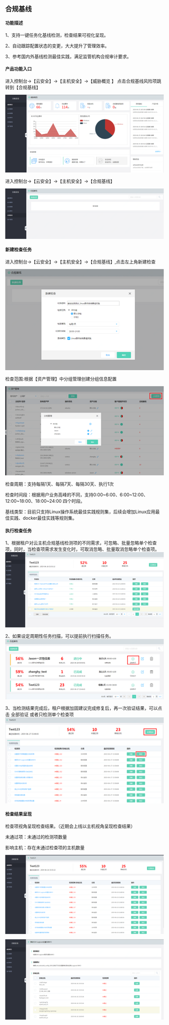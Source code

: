## 合规基线

#### 功能描述

1、支持一键任务化基线检测，检查结果可视化呈现。

2、自动跟踪配置状态的变更，大大提升了管理效率。

3、参考国内外基线检测最佳实践，满足监管机构合规审计要求。

#### 产品功能入口

进入控制台->【云安全】->【主机安全】->【威胁概览 】 点击合规基线风险项跳转到【合规基线】

![](../../../../image/Endpoint-Security/%E5%90%88%E8%A7%84%E5%9F%BA%E7%BA%BF-1.png)

进入控制台->【云安全】->【主机安全】->【合规基线】

![](../../../../image/Endpoint-Security/%E5%90%88%E8%A7%84%E5%9F%BA%E7%BA%BF-2.png)

#### 新建检查任务

进入控制台->【云安全】->【主机安全】->【合规基线】,点击左上角新建检查

![](../../../../image/Endpoint-Security/%E5%90%88%E8%A7%84%E5%9F%BA%E7%BA%BF-3.png)

检查范围:根据【资产管理】中分组管理创建分组信息配置

![](../../../../image/Endpoint-Security/baseline-11.png)

检查周期：支持每隔1天、每隔7天、每隔30天、执行1次

检查时间段：根据用户业务高峰的不同，支持0:00~6:00、6:00~12:00、12:00~18:00、18:00~24:00 四个时段。

基线类型：目前只支持Linux操作系统最佳实践规则集，后续会增加Linux应用最佳实践、docker最佳实践等规则集。

#### 执行检查任务

1、根据租户对云主机合规基线检测项的不同需求，可忽略、批量忽略单个检查项，同时，当检查项需求发生变化时，可取消忽略、批量取消忽略单个检查项。
![](../../../../image/Endpoint-Security/%E5%90%88%E8%A7%84%E5%9F%BA%E7%BA%BF-7.png)

2、如果设定周期性任务扫描，可以提前执行扫描任务。
![](../../../../image/Endpoint-Security/baseline-13.png)

3、当检测结果完成后，租户根据加固建议完成修复后，再一次验证结果，可以点击 全部验证 或者只检测单个检查项
![](../../../../image/Endpoint-Security/baseline-14.png)

#### 检查结果呈现

检查项视角呈现检查结果。（近期会上线以主机视角呈现检查结果）

未通过项：未通过的检测项数量

影响主机：存在未通过检查项的主机数量

![](../../../../image/Endpoint-Security/%E5%90%88%E8%A7%84%E5%9F%BA%E7%BA%BF-5.png)

![](../../../../image/Endpoint-Security/%E5%90%88%E8%A7%84%E5%9F%BA%E7%BA%BF-6.png)
